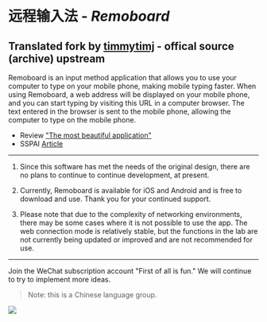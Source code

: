 # 远程输入法 - *Remoboard*

## Translated fork by [timmytimj](https://github.com/timmytimj) - offical source (archive) upstream

Remoboard is an input method application that allows you to use your computer to type on your mobile phone, making mobile typing faster. When using Remoboard, a web address will be displayed on your mobile phone, and you can start typing by visiting this URL in a computer browser. The text entered in the browser is sent to the mobile phone, allowing the computer to type on the mobile phone.

- Review ["The most beautiful application"](https://mp.weixin.qq.com/s/PLWkVuEdJCk6cLGEQVZDbw)
- SSPAI [Article](https://sspai.com/post/57008)

---

1. Since this software has met the needs of the original design, there are no plans to continue to continue development, at present.

2. Currently, Remoboard is available for iOS and Android and is free to download and use. Thank you for your continued support.

3. Please note that due to the complexity of networking environments, there may be some cases where it is not possible to use the app. The web connection mode is relatively stable, but the functions in the lab are not currently being updated or improved and are not recommended for use.

---

Join the WeChat subscription account "First of all is fun." We will continue to try to implement more ideas.
>Note: this is a Chinese language group.

![](media/15969904617341.jpg)
